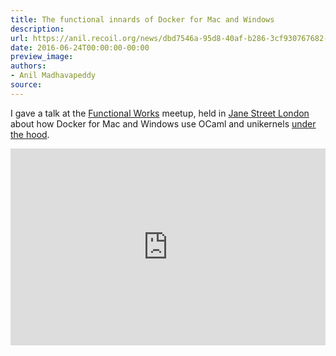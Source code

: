 ```yaml
---
title: The functional innards of Docker for Mac and Windows
description:
url: https://anil.recoil.org/news/dbd7546a-95d8-40af-b286-3cf930767682-1
date: 2016-06-24T00:00:00-00:00
preview_image:
authors:
- Anil Madhavapeddy
source:
---
```


<p>I gave a talk at the <a href="https://functional.works-hub.com">Functional Works</a> meetup, held in <a href="https://janestreet.com">Jane Street London</a> about how Docker for Mac and Windows use OCaml and unikernels <a href="https://www.docker.com/blog/docker-unikernels-open-source/">under the hood</a>.</p>

<p></p><div class="video-center"><iframe title="" width="100%" height="315px" src="https://crank.recoil.org/videos/embed/dbd7546a-95d8-40af-b286-3cf930767682" frameborder="0" allowfullscreen="" sandbox="allow-same-origin allow-scripts allow-popups allow-forms"></iframe></div><p></p>




